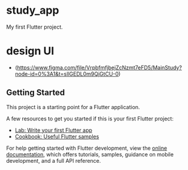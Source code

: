 # study_app

My first Flutter project.

# design UI

- (https://www.figma.com/file/VrpbfmfjbejZcNzmt7eFD5/MainStudy?node-id=0%3A1&t=sIlGEDL0m9QjGtCU-0)

## Getting Started

This project is a starting point for a Flutter application.

A few resources to get you started if this is your first Flutter project:

- [Lab: Write your first Flutter app](https://docs.flutter.dev/get-started/codelab)
- [Cookbook: Useful Flutter samples](https://docs.flutter.dev/cookbook)

For help getting started with Flutter development, view the
[online documentation](https://docs.flutter.dev/), which offers tutorials,
samples, guidance on mobile development, and a full API reference.
